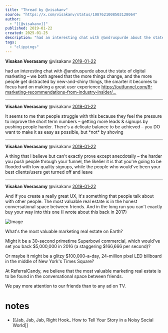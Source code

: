 ```yaml
---
title: "Thread by @visakanv"
source: "https://x.com/visakanv/status/1087621008503128064"
author:
  - "[[@visakanv]]"
published: 2019-01-22
created: 2025-01-25
description: "had an interesting chat with @andruspurde about the state of digital marketing – we both agreed that the more things change, and the more pe"
tags:
  - "clippings"
---
```

**Visakan Veerasamy** @visakanv [2019-01-22](https://x.com/visakanv/status/1087621008503128064)

had an interesting chat with @andruspurde about the state of digital marketing – we both agreed that the more things change, and the more people get distracted by new-and-shiny things, the smarter it becomes to focus hard on making a great user experience https://outfunnel.com/8-marketing-recommendations-from-industry-insider/…

---

**Visakan Veerasamy** @visakanv [2019-01-22](https://x.com/visakanv/status/1087621447277670400)

It seems to me that people struggle with this because they feel the pressure to improve the short term numbers – getting more leads & signups by pushing people harder. There's a delicate balance to be achieved – you DO want to make it as easy as possible, but \*not\* by shoving

---

**Visakan Veerasamy** @visakanv [2019-01-22](https://x.com/visakanv/status/1087621658368569344)

A thing that I believe but can't exactly prove except anecdotally – the harder you push people through your funnel, the likelier it is that you're going to be flooded with low quality signups, while the people who would've been your best clients/users get turned off and leave

---

**Visakan Veerasamy** @visakanv [2019-01-22](https://x.com/visakanv/status/1087622471497314304)

And if you create a really great UX, it's something that people talk about with other people. The most valuable real estate is in the honest conversational space between friends. And in the long run you can't exactly buy your way into this one (I wrote about this back in 2017)

![Image](https://pbs.twimg.com/media/DxgCzynV4AAU07c?format=jpg&name=large)

What's the most valuable marketing real estate on Earth?

Might it be a 30-second primetime Superbowl commercial, which would've set you back $5,000,000 in 2016 (a staggering $166,666 per second)?

Or maybe it might be a glitzy $100,000-a-day, 24-million pixel LED billboard in the middle of New York's Times Square?

At ReferralCandy, we believe that the most valuable marketing real estate is to be found in the conversational space between friends.

We pay more attention to our friends than to any ad on TV.

# notes

- [[Jab, Jab, Jab, Right Hook_ How to Tell Your Story in a Noisy Social World]]